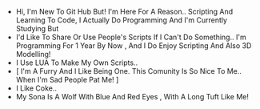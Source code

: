 - Hi, I'm New To Git Hub But! I'm Here For A Reason.. Scripting And Learning To Code, I Actually Do Programming And I'm Currently Studying But
- I'd Like To Share Or Use People's Scripts If I Can't Do Something.. I'm Programming For 1 Year By Now , And I Do Enjoy Scripting And Also 3D Modelling!
- I Use LUA To Make My Own Scripts.. 
- [ I'm A Furry And I Like Being One. This Comunity Is So Nice To Me.. When I'm Sad People Pat Me! ]
- I Like Coke..
- My Sona Is A Wolf With Blue And Red Eyes , With A Long Tuft Like Me!



